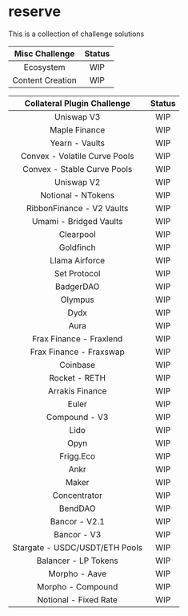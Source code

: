 # reserve

This is a collection of challenge solutions

| Misc Challenge | Status | 
|     :---:      |     :---:      |
| Ecosystem    | WIP     |
| Content Creation   | WIP     |


| Collateral Plugin Challenge | Status | 
|     :---:      |     :---:      |
| Uniswap V3    | WIP     |
| Maple Finance    | WIP     |
| Yearn - Vaults    | WIP     |
| Convex - Volatile Curve Pools    | WIP     |
| Convex - Stable Curve Pools    | WIP     |
| Uniswap V2    | WIP     |
| Notional - NTokens    | WIP     |
| RibbonFinance - V2 Vaults    | WIP     |
| Umami - Bridged Vaults    | WIP     |
| Clearpool    | WIP     |
| Goldfinch    | WIP     |
| Llama Airforce    | WIP     |
| Set Protocol    | WIP     |
| BadgerDAO    | WIP     |
| Olympus    | WIP     |
| Dydx    | WIP     |
| Aura    | WIP     |
| Frax Finance - Fraxlend    | WIP     |
| Frax Finance - Fraxswap    | WIP     |
| Coinbase    | WIP     |
| Rocket - RETH    | WIP     |
| Arrakis Finance    | WIP     |
| Euler   | WIP     |
| Compound - V3   | WIP     |
| Lido    | WIP     |
| Opyn    | WIP     |
| Frigg.Eco    | WIP     |
| Ankr    | WIP     |
| Maker    | WIP     |
| Concentrator   | WIP     |
| BendDAO    | WIP     |
| Bancor - V2.1    | WIP     |
| Bancor - V3    | WIP     |
| Stargate - USDC/USDT/ETH Pools    | WIP     |
| Balancer - LP Tokens    | WIP     |
| Morpho - Aave    | WIP     |
| Morpho - Compound    | WIP     |
| Notional - Fixed Rate    | WIP     |

